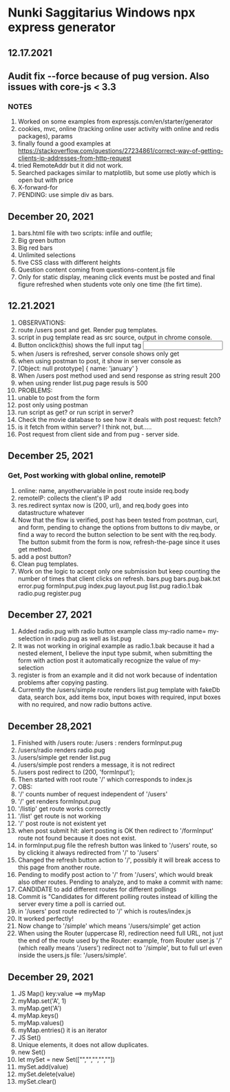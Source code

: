 # Nunki Saggitarius Windows npx express generator

## 12.17.2021

## Audit fix --force because of pug version. Also issues with core-js < 3.3 

### NOTES

1. Worked on some examples from expressjs.com/en/starter/generator
1. cookies, mvc, online (tracking online user activity with online and redis packages), params
1. finally found a good examples at https://stackoverflow.com/questions/27234861/correct-way-of-getting-clients-ip-addresses-from-http-request
1. tried RemoteAddr but it did not work. 
1. Searched packages similar to matplotlib, but some use plotly which is open but with price
1. X-forward-for
1. PENDING: use simple div as bars.

## December 20, 2021

1. bars.html file with two scripts: infile and outfile;
1. Big green  button
1. Big red bars
1. Unlimited selections
1. five CSS class with different heights
1. Question content coming from questions-content.js file
1. Only for static display, meaning click events must be posted and final figure refreshed when students vote only one time (the firt time).

## 12.21.2021

1. OBSERVATIONS: 
  1. route /users post and get. Render pug templates. 
  1. script in pug template read as src source, output in chrome console.
  1. Button onclick(this) shows the full input tag <input type value onclick='myFunc()'>
  1. when /users is refreshed, server console shows only get 
  1. when using postman to post, it show in server console as
  1. [Object: null prototype] { name: 'january' }
  1. When /users post method used and send response as string result 200
  1. when using render list.pug page resuls is 500
1. PROBLEMS:
  1. unable to post from the form
  1. post only using postman
  1. run script as get? or run script in server?
  1. Check the movie database to see how it deals with post request: fetch?
  1. is it fetch from within server? I think not, but.....
  1. Post request from client side and from pug - server side.

## December 25, 2021

### Get, Post working with global online, remoteIP
1. online: name, anyothervariable in post route inside req.body
1. remoteIP: collects the client's IP add
1. res.redirect syntax now is (200, url), and req.body goes into datastructure whatever
1. Now that the flow is verified, post has been tested from postman, curl, and form, pending to change the options from buttons to div maybe, or find a way to record the button selection to be sent with the req.body. The button submit from the form is now, refresh-the-page since it uses get method. 
1. add a post button? 
1. Clean pug templates.
1. Work on the logic to accept only one submission but keep counting the number of times that client clicks on refresh.
  bars.pug
bars.pug.bak.txt
error.pug
formInput.pug
index.pug
layout.pug
list.pug
radio.1.bak
radio.pug
register.pug

## December 27, 2021

1. Added radio.pug with radio button example class my-radio name= my-selection in radio.pug as well as list.pug
1. It was not working in original example as radio.1.bak because it had a nested element, I believe the input type submit, when submitting the form with action post it automatically recognize the value of my-selection 
1. register is from an example and it did not work because of indentation problems after copying pasting.
1. Currently the /users/simple route renders list.pug template with fakeDb data, search box, add items box, input boxes with required, input boxes with no required, and now radio buttons active.

## December 28,2021

1. Finished with /users route: /users : renders formInput.pug
1. /users/radio renders radio.pug
1. /users/simple get render list.pug
1. /users/simple post renders a message, it is not redirect
1. /users post redirect to (200, 'formInput');
1. Then started with root route '/' which corresponds to index.js
1. OBS: 
  1. '/' counts number of request independent of '/users'
  1. '/' get renders formInput.pug
  1. '/listip' get route works correctly
  1. '/list' get route is not working
  1. '/' post route is not existent yet
  1. when post submit hit: alert posting  is OK then redirect to '/formInput' route not found because it does not exist.
  1. in formInput.pug file the refresh button was linked to '/users' route, so by clicking it always redirected from '/' to '/users'
  1. Changed the refresh button action to '/', possibly it will break access to this page from another route.
  1. Pending to modify post action to '/' from '/users', which would break also other routes. Pending to analyze, and to make a commit with name: 
  1. CANDIDATE to add different routes for different pollings
1. Commit is "Candidates for different polling routes instead of killing the server every time a poll is carried out.
1. in '/users' post route redirected to '/' which is routes/index.js
1. It worked perfectly!
1. Now change to '/simple' which means '/users/simple' get action
1. When using the Router (uppercase R), redirection need full URL, not just the end of the route used by the Router: example, from Router user.js '/' (which really means '/users') redirect not to '/simple', but to full url even inside the users.js file: '/users/simple'.

## December 29, 2021

1. JS Map() key:value ==> myMap
  1. myMap.set('A', 1)
  1. myMap.get('A')
  1. myMap.keys()
  1. myMap.values()
  1. myMap.entries() it is an iterator
1. JS Set() 
  1. Unique elements, it does not allow duplicates.
  1. new Set() 
  1. let mySet = new Set(["","","","",""])
  1. mySet.add(value)
  1. mySet.delete(value)
  1. mySet.clear()
  


